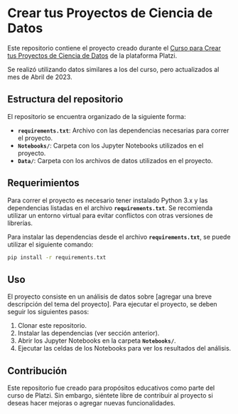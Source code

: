# Crear tus Proyectos de Ciencia de Datos

Este repositorio contiene el proyecto creado durante el [Curso para Crear tus Proyectos de Ciencia de Datos](https://platzi.com/cursos/proyectos-data-science/) de la plataforma Platzi.

Se realizó utilizando datos similares a los del curso, pero actualizados al mes de Abril de 2023.

## **Estructura del repositorio**

El repositorio se encuentra organizado de la siguiente forma:

- **`requirements.txt`**: Archivo con las dependencias necesarias para correr el proyecto.
- **`Notebooks/`**: Carpeta con los Jupyter Notebooks utilizados en el proyecto.
- **`Data/`**: Carpeta con los archivos de datos utilizados en el proyecto.

## **Requerimientos**

Para correr el proyecto es necesario tener instalado Python 3.x y las dependencias listadas en el archivo **`requirements.txt`**. Se recomienda utilizar un entorno virtual para evitar conflictos con otras versiones de librerías.

Para instalar las dependencias desde el archivo **`requirements.txt`**, se puede utilizar el siguiente comando:

```bash
pip install -r requirements.txt
```

## **Uso**

El proyecto consiste en un análisis de datos sobre [agregar una breve descripción del tema del proyecto]. Para ejecutar el proyecto, se deben seguir los siguientes pasos:

1. Clonar este repositorio.
2. Instalar las dependencias (ver sección anterior).
3. Abrir los Jupyter Notebooks en la carpeta **`Notebooks/`**.
4. Ejecutar las celdas de los Notebooks para ver los resultados del análisis.

## **Contribución**

Este repositorio fue creado para propósitos educativos como parte del curso de Platzi. Sin embargo, siéntete libre de contribuir al proyecto si deseas hacer mejoras o agregar nuevas funcionalidades.